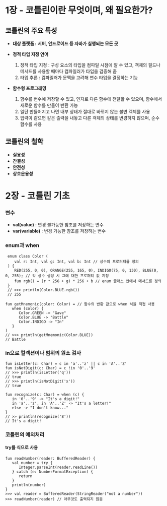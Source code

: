 # 1장 - 코틀린이란 무엇이며, 왜 필요한가?

## 코틀린의 주요 특성
- **대상 플랫폼 : 서버, 안드로이드 등 자바가 실행되는 모든 곳**
- **정적 타입 지정 언어**

  1) 정적 타입 지정 : 구성 요소의 타입을 컴파일 시점에 알 수 있고, 객체의 필드나 메서드를 사용할 때마다 컴파일러가 타입을 검증해 줌
  2) 타입 추론 : 컴파일러가 문맥을 고려해 변수 타입을 결정하는 기능
- **함수형 프로그래밍**

  1) 함수를 변수에 저장할 수 있고, 인자로 다른 함수에 전달할 수 있으며, 함수에서 새로운 함수를 만들어 반환 가능
  2) 일단 만들어지고 나면 내부 상태가 절대로 바뀌지 않는 불변 객체를 사용
  3) 입력이 같으면 같은 출력을 내놓고 다른 객체의 상태를 변경하지 않으며, 순수 함수를 사용

## 코틀린의 철학
- **실용성**
- **간결성**
- **안전성**
- **상호운용성**

# 2장 - 코틀린 기초

### 변수
- **val(value)** : 변경 불가능한 참조를 저장하는 변수
- **var(variable)** : 변경 가능한 참조를 저장하는 변수

### enum과 when
 ```tsx
  enum class Color (
     val r: Int, val g: Int, val b: Int // 상수의 프로퍼티를 정의
  ) {
     RED(255, 0, 0), ORANGE(255, 165, 0), INDIGO(75, 0, 130), BLUE(0, 0, 255); // 각 상수 생성 시 그에 대한 프로퍼티 값 지정
     fun rgb() = (r * 256 + g) * 256 + b // enum 클래스 안에서 메서드를 정의
  }
  // >>> println(Color.BLUE.rgb())
  // 255
  ```
  
  ```tsx
  fun getMnemonic(color: Color) = // 함수의 반환 값으로 when 식을 직접 사용
     when (color) {
        Color.GREEN -> "Gave"
        Color.BLUE -> "Battle"
        Color.INDIGO -> "In"
     }
  )
  // >>> println(getMnemonic(Color.BLUE))
  // Battle
  ```

### in으로 컬렉션이나 범위의 원소 검사
  ```tsx
  fun isLetter(c: Char) = c in 'a'..'z' || c in 'A'..'Z'
  fun isNotDigit(c: Char) = c !in '0'..'9'
  // >>> println(isLetter('q'))
  // true
  // >>> println(isNotDigit('x'))
  // true
  ```

  ```tsx
  fun recognize(c: Char) = when (c) {
     in '0'..'9' -> "It's a digit!"
     in 'a'..'z', in 'A'..'Z' -> "It's a letter!"
     else -> "I don't know..."
  }
  // >> println(recognize('8'))
  // It's a digit!
  ```

### 코틀린의 예외처리
#### try를 식으로 사용
  ```tsx
  fun readNumber(reader: BufferedReader) {
     val number = try {
        Integer.parseInt(reader.readLine())
     } catch (e: NumberFormatException) {
        return
     }
     println(number)
  }
  >>> val reader = BufferedReader(StringReader("not a number"))
  >>> readNumber(reader) // 아무것도 출력되지 않음
  ```

